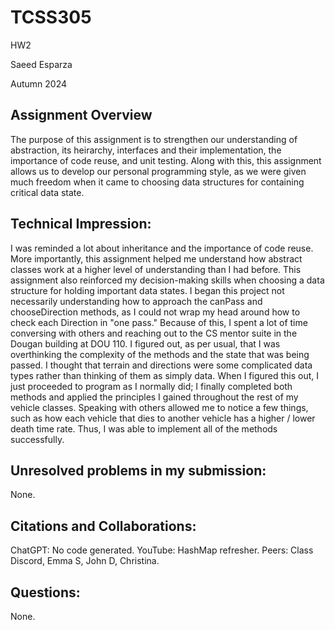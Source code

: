 # TCSS305

HW2

Saeed Esparza

Autumn 2024

## Assignment Overview
The purpose of this assignment is to strengthen our understanding of abstraction,
its heirarchy, interfaces and their implementation, the importance of code reuse,
and unit testing. Along with this, this assignment allows us to develop our personal
programming style, as we were given much freedom when it came to choosing data
structures for containing critical data state. 

## Technical Impression:
I was reminded a lot about inheritance and the importance of code reuse.
More importantly, this assignment helped me understand how abstract classes work
at a higher level of understanding than I had before. This assignment also reinforced
my decision-making skills when choosing a data structure for holding important
data states. I began this project not necessarily understanding how to approach the canPass
and chooseDirection methods, as I could not wrap my head around how to check each Direction
in "one pass." Because of this, I spent a lot of time conversing with others and reaching
out to the CS mentor suite in the Dougan building at DOU 110. I figured out, as per
usual, that I was overthinking the complexity of the methods and the state that was being passed.
I thought that terrain and directions were some complicated data types rather than
thinking of them as simply data. When I figured this out, I just proceeded to program
as I normally did; I finally completed both methods and applied the principles I gained
throughout the rest of my vehicle classes. Speaking with others allowed me to notice a few
things, such as how each vehicle that dies to another vehicle has a higher / lower death time
rate. Thus, I was able to implement all of the methods successfully.

## Unresolved problems in my submission:
None.

## Citations and Collaborations:
ChatGPT: No code generated.
YouTube: HashMap refresher.
Peers: Class Discord, Emma S, John D, Christina.

## Questions:
None.